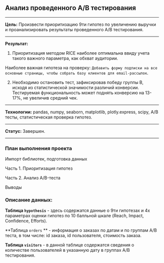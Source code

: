 ## Анализ проведенного A/B тестирования
_____________________________________________________________________________

**Цель:** Произвести приоритизацию 9ти гипотез по увеличению выручки и проанализировать результаты проведенного A/B тестирования.
_____________________________________________________________________________

**Результат:** 

1. Приоритизация методом RICE наиболее оптимальна ввиду учета такого важного параметра, как обхват аудитории. 

Наиболее важная гипотеза на проверку: `Добавить форму подписки на все основные страницы, чтобы собрать базу клиентов для email-рассылок`.

2. Необходимо остановить тест, зафиксировав победу группы B, исходя из статистической значимости различий конверсии. Тестируемая функциональность может поднять конверсию на 13-17%, не увеличив средний чек.
_____________________________________________________________________________

**Технологии:** pandas,  numpy, seaborn, matplotlib, plotly.express, scipy, A/B тесты, статистическая проверка гипотез.

_____________________________________________________________________________
**Статус:** Завершен.

_____________________________________________________________________________

### План выполнения проекта  

Импорт библиотек, подготовка данных

Часть 1. Приоритизация гипотез

Часть 2. Анализ A/B-теста

Выводы


### Описание данных: 
**Таблица `hypothesis`** - здесь содержатся данные о 9ти гипотезах и 4х параметрах оценки гипотез по 10 балльной шкале (Reach, Impact, Confidence, Efforts).

**Таблица `orders` ** - информация о заказах по датам и по группам A/B теста, в том числе: id заказа, id пользователя, стоимость заказа.

**Таблица `visitors`** - в данной таблице содержатся сведения о количестве пользователей в указанную дату в группах A/B тестирования.